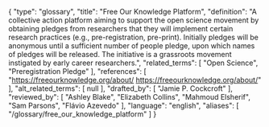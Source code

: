 {
    "type": "glossary",
    "title": "Free Our Knowledge Platform",
    "definition": "A collective action platform aiming to support the open science movement by obtaining pledges from researchers that they will implement certain research practices (e.g., pre-registration, pre-print). Initially pledges will be anonymous until a sufficient number of people pledge, upon which names of pledges will be released. The initiative is a grassroots movement instigated by early career researchers.",
    "related_terms": [
        "Open Science",
        "Preregistration Pledge"
    ],
    "references": [
        "https://freeourknowledge.org/about/ https://freeourknowledge.org/about/"
    ],
    "alt_related_terms": [
        null
    ],
    "drafted_by": [
        "Jamie P. Cockcroft"
    ],
    "reviewed_by": [
        "Ashley Blake",
        "Elizabeth Collins",
        "Mahmoud Elsherif",
        "Sam Parsons",
        "Flávio Azevedo"
    ],
    "language": "english",
    "aliases": [
        "/glossary/free_our_knowledge_platform"
    ]
}
